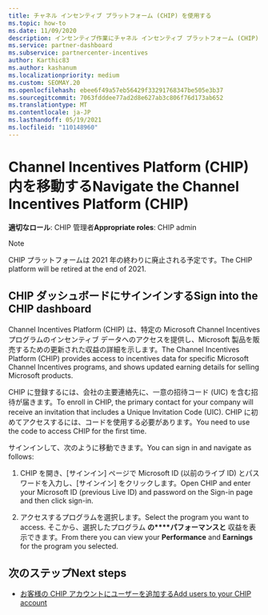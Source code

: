 ```yaml
---
title: チャネル インセンティブ プラットフォーム (CHIP) を使用する
ms.topic: how-to
ms.date: 11/09/2020
description: インセンティブ作業にチャネル インセンティブ プラットフォーム (CHIP) を使用する方法について説明します。 このプラットフォームは 2021 年の終わりに廃止される予定です。
ms.service: partner-dashboard
ms.subservice: partnercenter-incentives
author: Karthic83
ms.author: kashanum
ms.localizationpriority: medium
ms.custom: SEOMAY.20
ms.openlocfilehash: ebee6f49a57eb56429f33291768347be505e3b37
ms.sourcegitcommit: 7063fdddee77ad2d8e627ab3c806f76d173ab652
ms.translationtype: MT
ms.contentlocale: ja-JP
ms.lasthandoff: 05/19/2021
ms.locfileid: "110148960"
---
```

# <a name="navigate-the-channel-incentives-platform-chip"></a><span data-ttu-id="d4905-104">Channel Incentives Platform (CHIP) 内を移動する</span><span class="sxs-lookup"><span data-stu-id="d4905-104">Navigate the Channel Incentives Platform (CHIP)</span></span>

<span data-ttu-id="d4905-105">**適切なロール**: CHIP 管理者</span><span class="sxs-lookup"><span data-stu-id="d4905-105">**Appropriate roles**: CHIP admin</span></span>

>[!NOTE]
><span data-ttu-id="d4905-106">CHIP プラットフォームは 2021 年の終わりに廃止される予定です。</span><span class="sxs-lookup"><span data-stu-id="d4905-106">The CHIP platform will be retired at the end of 2021.</span></span>

## <a name="sign-into-the-chip-dashboard"></a><span data-ttu-id="d4905-107">CHIP ダッシュボードにサインインする</span><span class="sxs-lookup"><span data-stu-id="d4905-107">Sign into the CHIP dashboard</span></span>

<span data-ttu-id="d4905-108">Channel Incentives Platform (CHIP) は、特定の Microsoft Channel Incentives プログラムのインセンティブ データへのアクセスを提供し、Microsoft 製品を販売するための更新された収益の詳細を示します。</span><span class="sxs-lookup"><span data-stu-id="d4905-108">The Channel Incentives Platform (CHIP) provides access to incentives data for specific Microsoft Channel Incentives programs, and shows updated earning details for selling Microsoft products.</span></span>

<span data-ttu-id="d4905-109">CHIP に登録するには、会社の主要連絡先に、一意の招待コード (UIC) を含む招待が届きます。</span><span class="sxs-lookup"><span data-stu-id="d4905-109">To enroll in CHIP, the primary contact for your company will receive an invitation that includes a Unique Invitation Code (UIC).</span></span> <span data-ttu-id="d4905-110">CHIP に初めてアクセスするには、コードを使用する必要があります。</span><span class="sxs-lookup"><span data-stu-id="d4905-110">You need to use the code to access CHIP for the first time.</span></span>


<span data-ttu-id="d4905-111">サインインして、次のように移動できます。</span><span class="sxs-lookup"><span data-stu-id="d4905-111">You can sign in and navigate as follows:</span></span>

1. <span data-ttu-id="d4905-112">CHIP を開き、[サインイン] ページで Microsoft ID (以前のライブ ID) とパスワードを入力し、[サインイン] をクリックします。</span><span class="sxs-lookup"><span data-stu-id="d4905-112">Open CHIP and enter your Microsoft ID (previous Live ID) and password on the Sign-in page and then click sign-in.</span></span>
 
1. <span data-ttu-id="d4905-113">アクセスするプログラムを選択します。</span><span class="sxs-lookup"><span data-stu-id="d4905-113">Select the program you want to access.</span></span>
<span data-ttu-id="d4905-114">そこから、選択したプログラム **の\*\*\*\*パフォーマンスと** 収益を表示できます。</span><span class="sxs-lookup"><span data-stu-id="d4905-114">From there you can view your **Performance** and **Earnings** for the program you selected.</span></span> 

## <a name="next-steps"></a><span data-ttu-id="d4905-115">次のステップ</span><span class="sxs-lookup"><span data-stu-id="d4905-115">Next steps</span></span>

- [<span data-ttu-id="d4905-116">お客様の CHIP アカウントにユーザーを追加する</span><span class="sxs-lookup"><span data-stu-id="d4905-116">Add users to your CHIP account</span></span>](chip-users.md)